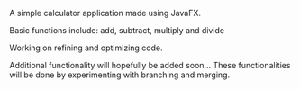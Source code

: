 A simple calculator application made using JavaFX.

Basic functions include: add, subtract, multiply and divide

Working on refining and optimizing code.

Additional functionality will hopefully be added soon…
These functionalities will be done by experimenting with branching
and merging.
